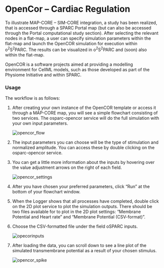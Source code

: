 # OpenCor – Cardiac Regulation

To illustrate MAP-CORE – SIM-CORE integration, a study has been realized, that is accessed through a SPARC Portal map (but can also be accessed through the Portal computational study section). After selecting the relevant nodes in a flat-map, a user can specify simulation parameters within the flat-map and launch the OpenCOR simulation for execution within o<sup>2</sup>S<sup>2</sup>PARC. The results can be visualized in o<sup>2</sup>S<sup>2</sup>PARC and (soon) also within the flat-map.

OpenCOR is a software projects aimed at providing a modelling environment for CellML models, such as those developed as part of the Physiome Initiative and within SPARC.

### Usage
The workflow is as follows:

1. After creating your own instance of the OpenCOR template or access it through a MAP-CORE map, you will see a simple flowchart consisting of two services. The osparc-opencor service will do the full simulation with your own input parameters.

    ![opencor_flow](https://user-images.githubusercontent.com/32800795/61585149-741ae400-ab55-11e9-8a40-605192454acf.JPG ':size=600%')

2. The input parameters you can choose will be the type of stimulation and normalized amplitude. You can access these by double clicking on the osparc-opencor service.

3. You can get a little more information about the inputs by hovering over the value adjustment arrows on the right of each field. 

    ![opencor_settings](https://user-images.githubusercontent.com/32800795/61585148-741ae400-ab55-11e9-8c51-6512bd65e6c9.JPG ':size=600%')

4. After you have chosen your preferred parameters, click “Run” at the bottom of your flowchart window.
   
5. When the Logger shows that all processes have completed, double click on the 2D plot service to plot the simulation outputs.
   There should be two files available for to plot in the 2D plot settings: 
“Membrane Potential and Heart rate” and “Membrane Potential (CSV-format)”.

7. Choose the CSV-formatted file under the field oSPARC inputs.

    ![opecorinputs](https://user-images.githubusercontent.com/32800795/61640302-5d7fa480-ac9d-11e9-9ca0-2fd79d9cacea.JPG)

8. After loading the data, you can scroll down to see a line plot of the simulated transmembrane potential as a result of your chosen stimulus.

    ![opencor_spike](https://user-images.githubusercontent.com/32800795/61585147-741ae400-ab55-11e9-854d-7f690f9f7982.JPG)

